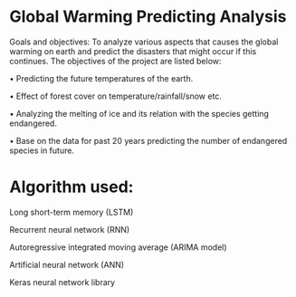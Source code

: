 # Global Warming Predicting Analysis

Goals and objectives:
To analyze various aspects that causes the global warming on earth and predict the disasters that might occur if this continues. The objectives of the project are listed below:

• Predicting the future temperatures of the earth.

• Effect of forest cover on temperature/rainfall/snow etc.

• Analyzing the melting of ice and its relation with the species getting endangered.

• Base on the data for past 20 years predicting the number of endangered species in future.

# Algorithm used:

Long short-term memory (LSTM)

Recurrent neural network (RNN)

Autoregressive integrated moving average (ARIMA model)

Artificial neural network (ANN)

Keras neural network library

